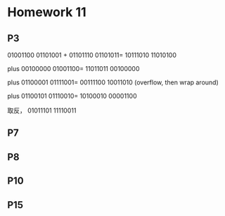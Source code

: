 # Homework 11
## P3

01001100 01101001
+
01101110 01101011=
10111010 11010100

plus 00100000 01001100=
11011011 00100000

plus 01100001 01111001=
00111100 10011010 (overflow, then wrap around)

plus 01100101 01110010=
10100010 00001100

取反，
01011101 11110011

## P7
## P8
## P10
## P15
